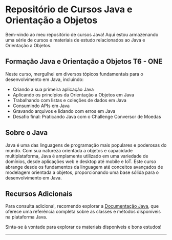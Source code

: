 # Repositório de Cursos Java e Orientação a Objetos

Bem-vindo ao meu repositório de cursos Java! Aqui estou armazenando uma série de cursos e materiais de estudo relacionados ao Java e Orientação a Objetos. 

## Formação Java e Orientação a Objetos T6 - ONE

Neste curso, mergulhei em diversos tópicos fundamentais para o desenvolvimento em Java, incluindo:

- Criando a sua primeira aplicação Java
- Aplicando os princípios da Orientação a Objetos em Java
- Trabalhando com listas e coleções de dados em Java
- Consumindo APIs em Java
- Gravando arquivos e lidando com erros em Java
- Desafio final: Praticando Java com o Challenge Conversor de Moedas

## Sobre o Java

Java é uma das linguagens de programação mais populares e poderosas do mundo. Com sua natureza orientada a objetos e capacidade multiplataforma, Java é amplamente utilizado em uma variedade de domínios, desde aplicações web e desktop até mobile e IoT. Este curso abrange desde os fundamentos da linguagem até conceitos avançados de modelagem orientada a objetos, proporcionando uma base sólida para o desenvolvimento em Java.

## Recursos Adicionais

Para consulta adicional, recomendo explorar a [Documentação Java](https://docs.oracle.com/en/java/javase/17/docs/api/index.html), que oferece uma referência completa sobre as classes e métodos disponíveis na plataforma Java.

Sinta-se à vontade para explorar os materiais disponíveis e bons estudos!

---